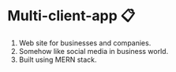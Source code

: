 # Multi-client-app 📋
1. Web site for businesses and companies.
1. Somehow like social media in business world.
1. Built using MERN stack. 
